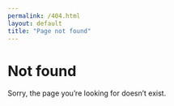 ```yaml
---
permalink: /404.html
layout: default
title: "Page not found"
---
```


# Not found
Sorry, the page you’re looking for doesn’t exist.
